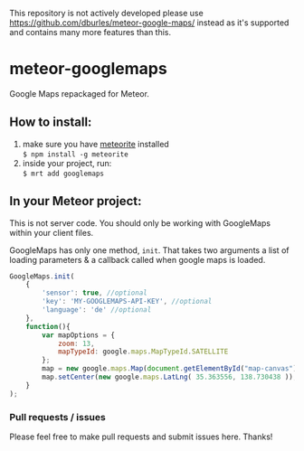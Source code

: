 This repository is not actively developed please use https://github.com/dburles/meteor-google-maps/ instead as it's supported and contains many more features than this.

# meteor-googlemaps

Google Maps repackaged for Meteor.

## How to install:
1. make sure you have [meteorite](https://github.com/oortcloud/meteorite) installed  
    `$ npm install -g meteorite`
2. inside your project, run:  
    `$ mrt add googlemaps`

## In your Meteor project: 

This is not server code. You should only be working with GoogleMaps within your client files.

GoogleMaps has only one method, `init`.  That takes two arguments a list of loading parameters & a callback called when google maps is loaded.

```javascript
GoogleMaps.init(
	{
		'sensor': true, //optional
		'key': 'MY-GOOGLEMAPS-API-KEY', //optional
		'language': 'de' //optional
	}, 
	function(){
		var mapOptions = {
			zoom: 13,
			mapTypeId: google.maps.MapTypeId.SATELLITE
		};
		map = new google.maps.Map(document.getElementById("map-canvas"), mapOptions); 
		map.setCenter(new google.maps.LatLng( 35.363556, 138.730438 ));
	}
);
```

### Pull requests / issues
Please feel free to make pull requests and submit issues here. Thanks!
